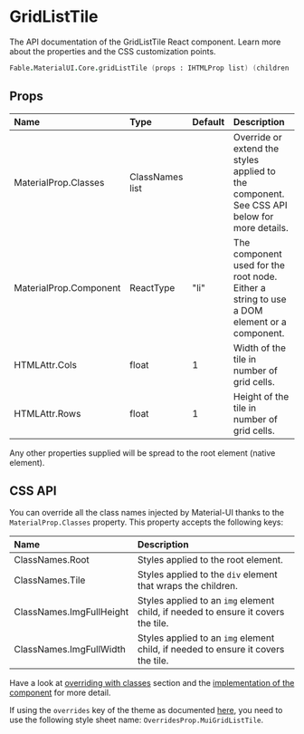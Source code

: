 # GridListTile

<p class="description">The API documentation of the GridListTile React component. Learn more about the properties and the CSS customization points.</p>

```fsharp
Fable.MaterialUI.Core.gridListTile (props : IHTMLProp list) (children : ReactElement list) : ReactElement
```



## Props

| Name | Type | Default | Description |
|:-----|:-----|:--------|:------------|
| <span class="prop-name">MaterialProp.Classes</span> | <span class="prop-type">ClassNames list</span> |   | Override or extend the styles applied to the component.  See CSS API below for more details.  |
| <span class="prop-name">MaterialProp.Component</span> | <span class="prop-type">ReactType</span> | <span class="prop-default">"li"</span> | The component used for the root node. Either a string to use a DOM element or a component. |
| <span class="prop-name">HTMLAttr.Cols</span> | <span class="prop-type">float</span> | <span class="prop-default">1</span> | Width of the tile in number of grid cells. |
| <span class="prop-name">HTMLAttr.Rows</span> | <span class="prop-type">float</span> | <span class="prop-default">1</span> | Height of the tile in number of grid cells. |

Any other properties supplied will be spread to the root element (native element).

## CSS API

You can override all the class names injected by Material-UI thanks to the `MaterialProp.Classes` property.
This property accepts the following keys:


| Name | Description |
|:-----|:------------|
| <span class="prop-name">ClassNames.Root</span> | Styles applied to the root element.
| <span class="prop-name">ClassNames.Tile</span> | Styles applied to the `div` element that wraps the children.
| <span class="prop-name">ClassNames.ImgFullHeight</span> | Styles applied to an `img` element child, if needed to ensure it covers the tile.
| <span class="prop-name">ClassNames.ImgFullWidth</span> | Styles applied to an `img` element child, if needed to ensure it covers the tile.

Have a look at [overriding with classes](#/customization/overrides) section
and the [implementation of the component](https://github.com/mui-org/material-ui/tree/master/packages/material-ui/src/GridListTile/GridListTile.js)
for more detail.

If using the `overrides` key of the theme as documented
[here](#/customization/themes),
you need to use the following style sheet name: `OverridesProp.MuiGridListTile`.

<!--## Demos-->

<!--- [Grid List](/demos/grid-list/)-->

